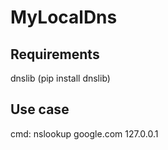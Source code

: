 # MyLocalDns
## Requirements
dnslib (pip install dnslib)
## Use case
cmd:
  nslookup google.com 127.0.0.1
